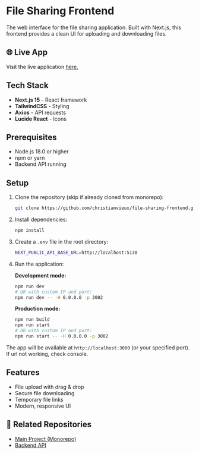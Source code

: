 # File Sharing Frontend
The web interface for the file sharing application. Built with Next.js, this frontend provides a clean UI for uploading and downloading files.
## 🌐 Live App
Visit the live application [here.](http://54.165.74.209:3006/home)
## Tech Stack
- **Next.js 15** - React framework
- **TailwindCSS** - Styling
- **Axios** - API requests
- **Lucide React** - Icons
## Prerequisites
- Node.js 18.0 or higher
- npm or yarn
- Backend API running
## Setup
1. Clone the repository (skip if already cloned from monorepo):
    ```bash
    git clone https://github.com/christianvieux/file-sharing-frontend.git
    ```
2. Install dependencies:
    ```bash
    npm install
    ```
3. Create a `.env` file in the root directory:
    ```bash
    NEXT_PUBLIC_API_BASE_URL=http://localhost:5138
    ```
4. Run the application:
    
    **Development mode:**
    ```bash
    npm run dev
    # OR with custom IP and port:
    npm run dev -- -H 0.0.0.0 -p 3002
    ```
    
    **Production mode:**
    ```bash
    npm run build
    npm run start
    # OR with custom IP and port:
    npm run start -- -H 0.0.0.0 -p 3002
    ```

The app will be available at `http://localhost:3000` (or your specified port). If url not working, check console.
## Features
- File upload with drag & drop
- Secure file downloading
- Temporary file links
- Modern, responsive UI
## 📂 Related Repositories
- [Main Project (Monorepo)](https://github.com/christianvieux/GA_Project_Final_File-Sharing-App)
- [Backend API](https://github.com/christianvieux/file-sharing-api)
